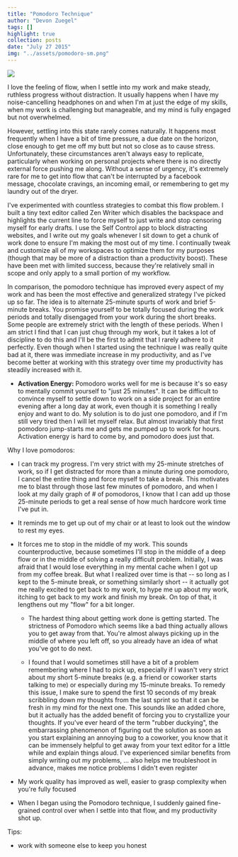 ```yaml
---
title: "Pomodoro Technique"
author: "Devon Zuegel"
tags: []
highlight: true
collection: posts
date: "July 27 2015"
img: "../assets/pomodoro-sm.png"
---
```


![](../assets/pomodoro-lg.png)

I love the feeling of flow, when I settle into my work and make steady, ruthless progress without distraction. It usually happens when I have my noise-cancelling headphones on and when I'm at just the edge of my skills, when my work is challenging but manageable, and my mind is fully engaged but not overwhelmed.

However, settling into this state rarely comes naturally. It happens most frequently when I have a bit of time pressure, a due date on the horizon, close enough to get me off my butt but not so close as to cause stress. Unfortunately, these circumstances aren't always easy to replicate, particularly when working on personal projects where there is no directly external force pushing me along. Without a sense of urgency, it's extremely rare for me to get into flow that can't be interrupted by a facebook message, chocolate cravings, an incoming email, or remembering to get my laundry out of the dryer.

I've experimented with countless strategies to combat this flow problem. I built a tiny text editor called Zen Writer which disables the backspace and highlights the current line to force myself to just write and stop censoring myself for early drafts. I use the Self Control app to block distracting websites, and I write out my goals whenever I sit down to get a chunk of work done to ensure I'm making the most out of my time. I continually tweak and customize all of my workspaces to optimize them for my purposes (though that may be more of a distraction than a productivity boost). These have been met with limited success, because they're relatively small in scope and only apply to a small portion of my workflow.

In comparison, the pomodoro technique has improved every aspect of my work and has been the most effective and generalized strategy I've picked up so far. The idea is to alternate 25-minute spurts of work and brief 5-minute breaks. You promise yourself to be totally focused during the work periods and totally disengaged from your work during the short breaks. Some people are extremely strict with the length of these periods. When I am strict I find that I can just chug through my work, but it takes a lot of discipline to do this and I'll be the first to admit that I rarely adhere to it perfectly. Even though when I started using the technique I was really quite bad at it, there was immediate increase in my productivity, and as I've become better at working with this strategy over time my productivity has steadily increased with it.

- **Activation Energy:** Pomodoro works well for me is because it's so easy to mentally commit yourself to "just 25 minutes". It can be difficult to convince myself to settle down to work on a side project for an entire evening after a long day at work, even though it is something I really enjoy and want to do. My solution is to do just one pomodoro, and if I'm still very tired then I will let myself relax. But almost invariably that first pomodoro jump-starts me and gets me pumped up to work for hours. Activation energy is hard to come by, and pomodoro does just that.

Why I love pomodoros:
- I can track my progress. I'm very strict with my 25-minute stretches of work, so if I get distracted for more than a minute during one pomodoro, I cancel the entire thing and force myself to take a break. This motivates me to blast through those last few minutes of pomodoro, and when I look at my daily graph of # of pomodoros, I know that I can add up those 25-minute periods to get a real sense of how much hardcore work time I've put in.

- It reminds me to get up out of my chair or at least to look out the window to rest my eyes.

- It forces me to stop in the middle of my work. This sounds counterproductive, because sometimes I'll stop in the middle of a deep flow or in the middle of solving a really difficult problem. Initially, I was afraid that I would lose everything in my mental cache when I got up from my coffee break. But what I realized over time is that -- so long as I kept to the 5-minute break, or something similarly short -- it actually got me really excited to get back to my work, to hype me up about my work, itching to get back to my work and finish my break. On top of that, it lengthens out my "flow" for a bit longer.

    + The hardest thing about getting work done is getting started. The strictness of Pomodoro which seems like a bad thing actually allows you to get away from that. You're almost always picking up in the middle of where you left off, so you already have an idea of what you've got to do next.

    + I found that I would sometimes still have a bit of a problem remembering where I had to pick up, especially if I wasn't very strict about my short 5-minute breaks (e.g. a friend or coworker starts talking to me) or especially during my 15-minute breaks. To remedy this issue, I make sure to spend the first 10 seconds of my break scribbling down my thoughts from the last sprint so that it can be fresh in my mind for the next one. This sounds like an added chore, but it actually has the added benefit of forcing you to crystallize your thoughts. If you've ever heard of the term "rubber duckying", the embarrassing phenomenon of figuring out the solution as soon as you start explaining an annoying bug to a coworker, you know that it can be immensely helpful to get away from your text editor for a little while and explain things aloud. I've experienced similar benefits from simply writing out my problems,
        ... also helps me troubleshoot in advance, makes me notice problems I didn't even register

- My work quality has improved as well, easier to grasp complexity when you're fully focused

- When I began using the Pomodoro technique, I suddenly gained fine-grained control over when I settle into that flow, and my productivity shot up.

Tips:
- work with someone else to keep you honest